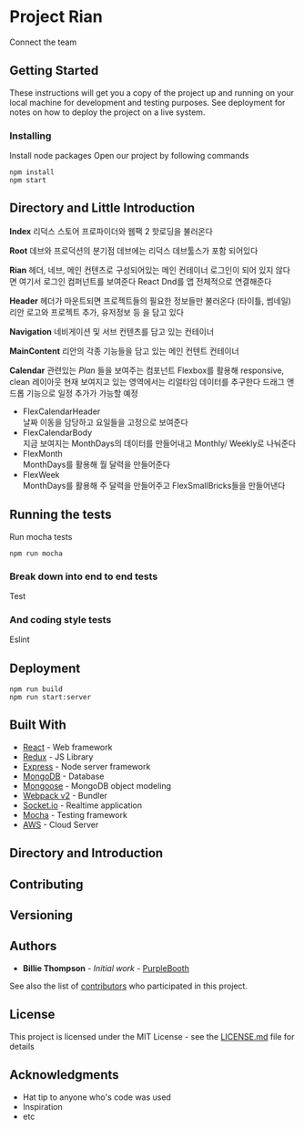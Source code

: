 # Project Rian #

Connect the team  

## Getting Started

These instructions will get you a copy of the project up and running on your local machine for development and testing purposes. See deployment for notes on how to deploy the project on a live system.

### Installing

Install node packages
Open our project by following commands

```
npm install
npm start
```


## Directory and Little Introduction

**Index**
 리덕스 스토어 프로파이더와 웹팩 2 핫로딩을 불러온다 

**Root**
 데브와 프로덕션의 분기점
 데브에는 리덕스 데브툴스가 포함 되어있다

**Rian**
헤더, 네브, 메인 컨텐츠로 구성되어있는 메인 컨테이너
로그인이 되어 있지 않다면 여기서 로그인 컴퍼넌트를 보여준다 
React Dnd를 앱 전체적으로 연결해준다

**Header**
헤더가 마운트되면 프로젝트들의 필요한 정보들만 불러온다 (타이틀, 썸네일)
리안 로고와 프로젝트 추가, 유저정보 등 을 담고 있다

**Navigation**
네비게이션 및 서브 컨텐츠를 담고 있는 컨테이너

**MainContent**
리안의 각종 기능들을 담고 있는 메인 컨텐트 컨테이너

**Calendar**
관련있는 *Plan* 들을 보여주는 컴포넌트
Flexbox를 활용해 responsive, clean 레이아웃
현재 보여지고 있는 영역에서는 리얼타임 데이터를 추구한다
드래그 앤 드롭 기능으로 일정 추가가 가능할 예정
- FlexCalendarHeader <br>
날짜 이동을 담당하고 요일들을 고정으로 보여준다
- FlexCalendarBody <br>
지금 보여지는 MonthDays의 데이터를 만들어내고
Monthly/ Weekly로 나눠준다
- FlexMonth <br>
  MonthDays를 활용해 월 달력을 만들어준다
- FlexWeek <br>
  MonthDays를 활용해 주 달력을 만들어주고 FlexSmallBricks들을 만들어낸다



## Running the tests

Run mocha tests

```
npm run mocha
```

### Break down into end to end tests

Test

### And coding style tests

Eslint

## Deployment

```
npm run build
npm run start:server
```

## Built With

* [React](https://facebook.github.io/react/) - Web framework
* [Redux](http://redux.js.org/) - JS Library
* [Express](http://expressjs.com/) - Node server framework
* [MongoDB](https://www.mongodb.com/) - Database
* [Mongoose](http://mongoosejs.com/) - MongoDB object modeling
* [Webpack v2](https://webpack.js.org/) - Bundler
* [Socket.io](http://socket.io/) - Realtime application
* [Mocha](https://mochajs.org/) - Testing framework
* [AWS](https://aws.amazon.com) - Cloud Server

## Directory and Introduction


## Contributing


## Versioning


## Authors

* **Billie Thompson** - *Initial work* - [PurpleBooth](https://github.com/PurpleBooth)

See also the list of [contributors](https://github.com/your/project/contributors) who participated in this project.

## License

This project is licensed under the MIT License - see the [LICENSE.md](LICENSE.md) file for details

## Acknowledgments

* Hat tip to anyone who's code was used
* Inspiration
* etc
